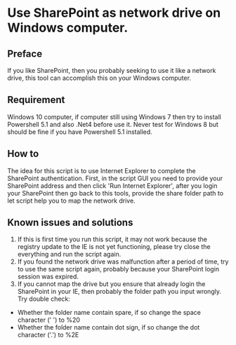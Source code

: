 # Use SharePoint as network drive on Windows computer.


## Preface
If you like SharePoint, then you probably seeking to use it like a network drive, this tool can accomplish this on your Windows computer. 

## Requirement
Windows 10 computer, if computer still using Windows 7 then try to install Powershell 5.1  and also .Net4 before use it.  Never test for Windows 8 but should be fine if you have Powershell 5.1 installed.

## How to
The idea for this script is to use Internet Explorer to complete the SharePoint authentication.  First, in the script GUI you need to provide your SharePoint address and then click 'Run Internet Explorer', after you login your SharePoint then go back to this tools, provide the share folder path to let script help you to map the network drive.

## Known issues and solutions
1. If this is first time you run this script, it may not work because the registry update to the IE is not yet functioning, please try close the everything and run the script again.
2. If you found the network drive was malfunction after a period of time, try to use the same script again, probably because your SharePoint login session was expired.
3. If you cannot map the drive but you ensure that already login the SharePoint in your IE, then probably the folder path you input wrongly.  Try double check:
- Whether the folder name contain spare, if so change the space character (' ') to %20
- Whether the folder name contain dot sign, if so change the dot character ('.') to %2E
